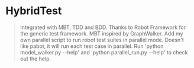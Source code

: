 # HybridTest
> Integrated with MBT, TDD and BDD. Thanks to Robot Framework for the generic test framework. MBT inspired by GraphWalker.
> Add my own parallel script to run robot test suites in parallel mode. Doesn't like pabot, it will run each test case in parallel.
> Run 'python model_walker.py --help' and 'python parallel_run.py --help' to check out the help.
